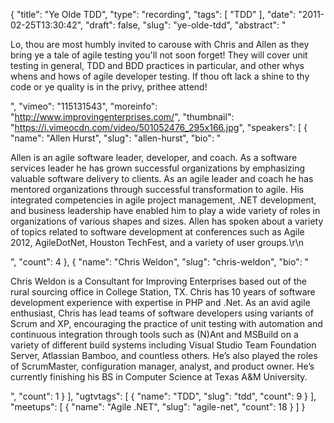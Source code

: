 {
  "title": "Ye Olde TDD",
  "type": "recording",
  "tags": [
    "TDD"
  ],
  "date": "2011-02-25T13:30:42",
  "draft": false,
  "slug": "ye-olde-tdd",
  "abstract": "<p>Lo, thou are most humbly invited to carouse with Chris and Allen as they bring ye a tale of agile testing you'll not soon forget! They will cover unit testing in general, TDD and BDD practices in particular, and other whys whens and hows of agile developer testing. If thou oft lack a shine to thy code or ye quality is in the privy, prithee attend!</p>",
  "vimeo": "115131543",
  "moreinfo": "http://www.improvingenterprises.com/",
  "thumbnail": "https://i.vimeocdn.com/video/501052476_295x166.jpg",
  "speakers": [
    {
      "name": "Allen Hurst",
      "slug": "allen-hurst",
      "bio": "<p>Allen is an agile software leader, developer, and coach. As a software services leader he has grown successful organizations by emphasizing valuable software delivery to clients. As an agile leader and coach he has mentored organizations through successful transformation to agile. His integrated competencies in agile project management, .NET development, and business leadership have enabled him to play a wide variety of roles in organizations of various shapes and sizes. Allen has spoken about a variety of topics related to software development at conferences such as Agile 2012, AgileDotNet, Houston TechFest, and a variety of user groups.\r\n</p>",
      "count": 4
    },
    {
      "name": "Chris Weldon",
      "slug": "chris-weldon",
      "bio": "<p>Chris Weldon is a Consultant for Improving Enterprises based out of the rural sourcing office in College Station, TX. Chris has 10 years of software development experience with expertise in PHP and .Net. As an avid agile enthusiast, Chris has lead teams of software developers using variants of Scrum and XP, encouraging the practice of unit testing with automation and continuous integration through tools such as (N)Ant and MSBuild on a variety of different build systems including Visual Studio Team Foundation Server, Atlassian Bamboo, and countless others. He&rsquo;s also played the roles of ScrumMaster, configuration manager, analyst, and product owner. He&rsquo;s currently finishing his BS in Computer Science at Texas A&amp;M University.</p>",
      "count": 1
    }
  ],
  "ugtvtags": [
    {
      "name": "TDD",
      "slug": "tdd",
      "count": 9
    }
  ],
  "meetups": [
    {
      "name": "Agile .NET",
      "slug": "agile-net",
      "count": 18
    }
  ]
}